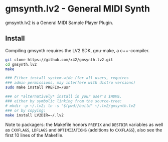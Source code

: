 gmsynth.lv2 - General MIDI Synth
================================

gmsynth.lv2 is a General MIDI Sample Player Plugin.

Install
-------

Compiling gmsynth requires the LV2 SDK, gnu-make, a c++-compiler.

```bash
git clone https://github.com/x42/gmsynth.lv2.git
cd gmsynth.lv2
make

### Either install system-wide (for all users, requires
### admin permissions, may interfere with distro versions)
sudo make install PREFIX=/usr

### or *alternatively* install in your user's $HOME.
### either by symbolic linking from the source-tree:
# mkdir -p ~/.lv2; ln -s "$(pwd)/build" ~/.lv2/gmsynth.lv2
### or by copying:
make install LV2DIR=~/.lv2
```

Note to packagers: the Makefile honors `PREFIX` and `DESTDIR` variables as well
as `CXXFLAGS`, `LDFLAGS` and `OPTIMIZATIONS` (additions to `CXXFLAGS`), also
see the first 10 lines of the Makefile.
